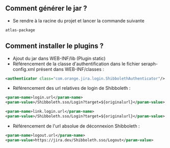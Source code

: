 ## Comment générer le jar ?

- Se rendre à la racine du projet et lancer la commande suivante

```bash
atlas-package
```
## Comment installer le plugins ?

- Ajout du jar dans WEB-INF/lib (Plugin static)
- Référencement de la classe d'authentification dans le fichier seraph-config.xml présent dans WEB-INF/classes :
```xml
<authenticator class="com.orange.jira.login.ShibbolethAuthenticator"/>
```
- Référencement des url relatives de login de Shibboleth :

```xml
<param-name>login.url</param-name>
<param-value>/Shibboleth.sso/Login?target=${originalurl}</param-value>
```
```xml
<param-name>link.login.url</param-name>
<param-value>/Shibboleth.sso/Login?target=${originalurl}</param-value>
```
- Référencement de l'url absolue de déconnexion Shibboleth :

```xml
<param-name>logout.url</param-name>
<param-value>https://jira.dev/Shibboleth.sso/Logout</param-value>
```